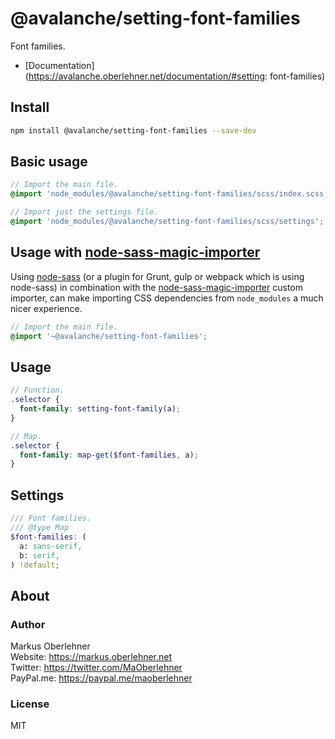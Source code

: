 # @avalanche/setting-font-families
Font families.

- [Documentation](https://avalanche.oberlehner.net/documentation/#setting: font-families)

## Install
```bash
npm install @avalanche/setting-font-families --save-dev
```

## Basic usage
```scss
// Import the main file.
@import 'node_modules/@avalanche/setting-font-families/scss/index.scss';

// Import just the settings file.
@import 'node_modules/@avalanche/setting-font-families/scss/settings';
```

## Usage with [node-sass-magic-importer](https://github.com/maoberlehner/node-sass-magic-importer)
Using [node-sass](https://github.com/sass/node-sass) (or a plugin for Grunt, gulp or webpack which is using node-sass) in combination with the [node-sass-magic-importer](https://github.com/maoberlehner/node-sass-magic-importer) custom importer, can make importing CSS dependencies from `node_modules` a much nicer experience.

```scss
// Import the main file.
@import '~@avalanche/setting-font-families';
```

## Usage
```scss
// Function.
.selector {
  font-family: setting-font-family(a);
}

// Map.
.selector {
  font-family: map-get($font-families, a);
}
```

## Settings
```scss
/// Font families.
/// @type Map
$font-families: (
  a: sans-serif,
  b: serif,
) !default;
```

## About
### Author
Markus Oberlehner  
Website: https://markus.oberlehner.net  
Twitter: https://twitter.com/MaOberlehner  
PayPal.me: https://paypal.me/maoberlehner

### License
MIT
